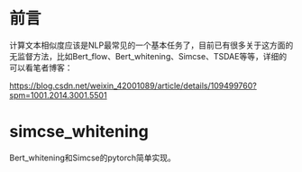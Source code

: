 # 前言
计算文本相似度应该是NLP最常见的一个基本任务了，目前已有很多关于这方面的无监督方法，比如Bert_flow、Bert_whitening、Simcse、TSDAE等等，详细的可以看笔者博客：

https://blog.csdn.net/weixin_42001089/article/details/109499760?spm=1001.2014.3001.5501

# simcse_whitening
Bert_whitening和Simcse的pytorch简单实现。
